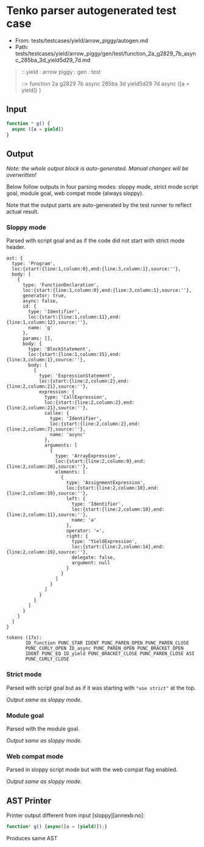 # Tenko parser autogenerated test case

- From: tests/testcases/yield/arrow_piggy/autogen.md
- Path: tests/testcases/yield/arrow_piggy/gen/test/function_2a_g2829_7b_async_285ba_3d_yield5d29_7d.md

> :: yield : arrow piggy : gen : test
>
> ::> function 2a g2829 7b async 285ba 3d yield5d29 7d
>            async ([a = yield])
>          }

## Input


`````js
function * g() {
  async ([a = yield])
}
`````

## Output

_Note: the whole output block is auto-generated. Manual changes will be overwritten!_

Below follow outputs in four parsing modes: sloppy mode, strict mode script goal, module goal, web compat mode (always sloppy).

Note that the output parts are auto-generated by the test runner to reflect actual result.

### Sloppy mode

Parsed with script goal and as if the code did not start with strict mode header.

`````
ast: {
  type: 'Program',
  loc:{start:{line:1,column:0},end:{line:3,column:1},source:''},
  body: [
    {
      type: 'FunctionDeclaration',
      loc:{start:{line:1,column:0},end:{line:3,column:1},source:''},
      generator: true,
      async: false,
      id: {
        type: 'Identifier',
        loc:{start:{line:1,column:11},end:{line:1,column:12},source:''},
        name: 'g'
      },
      params: [],
      body: {
        type: 'BlockStatement',
        loc:{start:{line:1,column:15},end:{line:3,column:1},source:''},
        body: [
          {
            type: 'ExpressionStatement',
            loc:{start:{line:2,column:2},end:{line:2,column:21},source:''},
            expression: {
              type: 'CallExpression',
              loc:{start:{line:2,column:2},end:{line:2,column:21},source:''},
              callee: {
                type: 'Identifier',
                loc:{start:{line:2,column:2},end:{line:2,column:7},source:''},
                name: 'async'
              },
              arguments: [
                {
                  type: 'ArrayExpression',
                  loc:{start:{line:2,column:9},end:{line:2,column:20},source:''},
                  elements: [
                    {
                      type: 'AssignmentExpression',
                      loc:{start:{line:2,column:10},end:{line:2,column:19},source:''},
                      left: {
                        type: 'Identifier',
                        loc:{start:{line:2,column:10},end:{line:2,column:11},source:''},
                        name: 'a'
                      },
                      operator: '=',
                      right: {
                        type: 'YieldExpression',
                        loc:{start:{line:2,column:14},end:{line:2,column:19},source:''},
                        delegate: false,
                        argument: null
                      }
                    }
                  ]
                }
              ]
            }
          }
        ]
      }
    }
  ]
}

tokens (17x):
       ID_function PUNC_STAR IDENT PUNC_PAREN_OPEN PUNC_PAREN_CLOSE
       PUNC_CURLY_OPEN ID_async PUNC_PAREN_OPEN PUNC_BRACKET_OPEN
       IDENT PUNC_EQ ID_yield PUNC_BRACKET_CLOSE PUNC_PAREN_CLOSE ASI
       PUNC_CURLY_CLOSE
`````

### Strict mode

Parsed with script goal but as if it was starting with `"use strict"` at the top.

_Output same as sloppy mode._

### Module goal

Parsed with the module goal.

_Output same as sloppy mode._

### Web compat mode

Parsed in sloppy script mode but with the web compat flag enabled.

_Output same as sloppy mode._

## AST Printer

Printer output different from input [sloppy][annexb:no]:

````js
function* g() {async([a = (yield)]);}
````

Produces same AST
